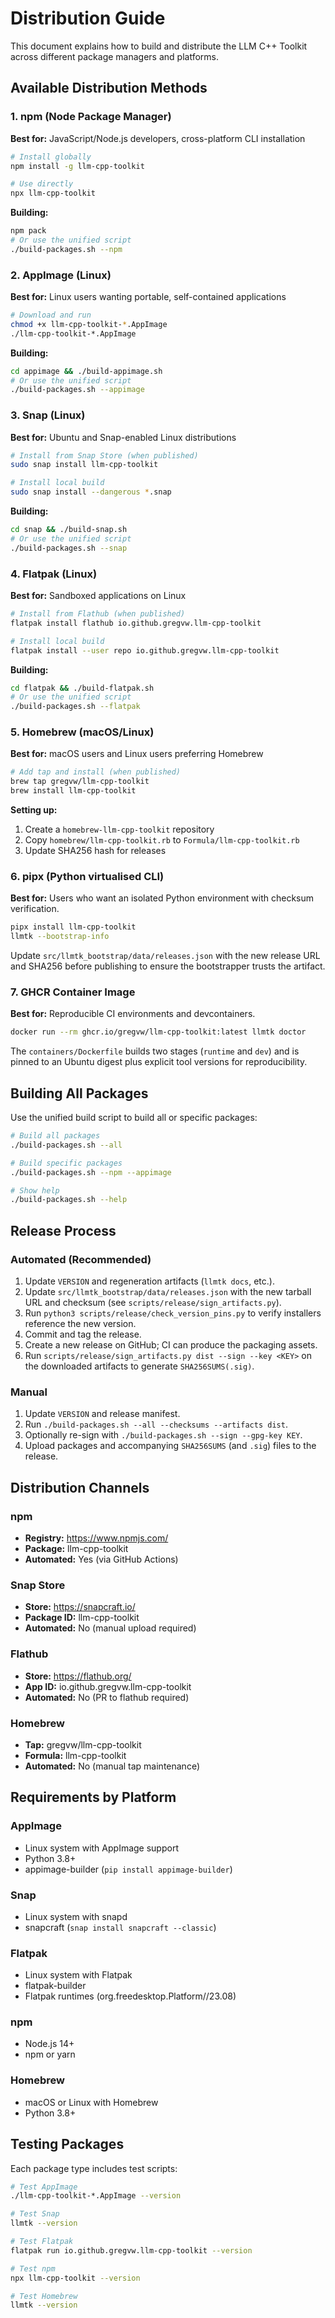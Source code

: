 # Distribution Guide

This document explains how to build and distribute the LLM C++ Toolkit across different package managers and platforms.

## Available Distribution Methods

### 1. npm (Node Package Manager)
**Best for:** JavaScript/Node.js developers, cross-platform CLI installation

```bash
# Install globally
npm install -g llm-cpp-toolkit

# Use directly
npx llm-cpp-toolkit
```

**Building:**
```bash
npm pack
# Or use the unified script
./build-packages.sh --npm
```

### 2. AppImage (Linux)
**Best for:** Linux users wanting portable, self-contained applications

```bash
# Download and run
chmod +x llm-cpp-toolkit-*.AppImage
./llm-cpp-toolkit-*.AppImage
```

**Building:**
```bash
cd appimage && ./build-appimage.sh
# Or use the unified script
./build-packages.sh --appimage
```

### 3. Snap (Linux)
**Best for:** Ubuntu and Snap-enabled Linux distributions

```bash
# Install from Snap Store (when published)
sudo snap install llm-cpp-toolkit

# Install local build
sudo snap install --dangerous *.snap
```

**Building:**
```bash
cd snap && ./build-snap.sh
# Or use the unified script
./build-packages.sh --snap
```

### 4. Flatpak (Linux)
**Best for:** Sandboxed applications on Linux

```bash
# Install from Flathub (when published)
flatpak install flathub io.github.gregvw.llm-cpp-toolkit

# Install local build
flatpak install --user repo io.github.gregvw.llm-cpp-toolkit
```

**Building:**
```bash
cd flatpak && ./build-flatpak.sh
# Or use the unified script
./build-packages.sh --flatpak
```

### 5. Homebrew (macOS/Linux)
**Best for:** macOS users and Linux users preferring Homebrew

```bash
# Add tap and install (when published)
brew tap gregvw/llm-cpp-toolkit
brew install llm-cpp-toolkit
```

**Setting up:**
1. Create a `homebrew-llm-cpp-toolkit` repository
2. Copy `homebrew/llm-cpp-toolkit.rb` to `Formula/llm-cpp-toolkit.rb`
3. Update SHA256 hash for releases

### 6. pipx (Python virtualised CLI)
**Best for:** Users who want an isolated Python environment with checksum
verification.

```bash
pipx install llm-cpp-toolkit
llmtk --bootstrap-info
```

Update `src/llmtk_bootstrap/data/releases.json` with the new release URL and
SHA256 before publishing to ensure the bootstrapper trusts the artifact.

### 7. GHCR Container Image
**Best for:** Reproducible CI environments and devcontainers.

```bash
docker run --rm ghcr.io/gregvw/llm-cpp-toolkit:latest llmtk doctor
```

The `containers/Dockerfile` builds two stages (`runtime` and `dev`) and is
pinned to an Ubuntu digest plus explicit tool versions for reproducibility.

## Building All Packages

Use the unified build script to build all or specific packages:

```bash
# Build all packages
./build-packages.sh --all

# Build specific packages
./build-packages.sh --npm --appimage

# Show help
./build-packages.sh --help
```

## Release Process

### Automated (Recommended)

1. Update `VERSION` and regeneration artifacts (`llmtk docs`, etc.).
2. Update `src/llmtk_bootstrap/data/releases.json` with the new tarball URL and
   checksum (see `scripts/release/sign_artifacts.py`).
3. Run `python3 scripts/release/check_version_pins.py` to verify installers
   reference the new version.
4. Commit and tag the release.
5. Create a new release on GitHub; CI can produce the packaging assets.
6. Run `scripts/release/sign_artifacts.py dist --sign --key <KEY>` on the
   downloaded artifacts to generate `SHA256SUMS(.sig)`.

### Manual

1. Update `VERSION` and release manifest.
2. Run `./build-packages.sh --all --checksums --artifacts dist`.
3. Optionally re-sign with `./build-packages.sh --sign --gpg-key KEY`.
4. Upload packages and accompanying `SHA256SUMS` (and `.sig`) files to the
   release.

## Distribution Channels

### npm
- **Registry:** https://www.npmjs.com/
- **Package:** llm-cpp-toolkit
- **Automated:** Yes (via GitHub Actions)

### Snap Store
- **Store:** https://snapcraft.io/
- **Package ID:** llm-cpp-toolkit
- **Automated:** No (manual upload required)

### Flathub
- **Store:** https://flathub.org/
- **App ID:** io.github.gregvw.llm-cpp-toolkit
- **Automated:** No (PR to flathub required)

### Homebrew
- **Tap:** gregvw/llm-cpp-toolkit
- **Formula:** llm-cpp-toolkit
- **Automated:** No (manual tap maintenance)

## Requirements by Platform

### AppImage
- Linux system with AppImage support
- Python 3.8+
- appimage-builder (`pip install appimage-builder`)

### Snap
- Linux system with snapd
- snapcraft (`snap install snapcraft --classic`)

### Flatpak
- Linux system with Flatpak
- flatpak-builder
- Flatpak runtimes (org.freedesktop.Platform//23.08)

### npm
- Node.js 14+
- npm or yarn

### Homebrew
- macOS or Linux with Homebrew
- Python 3.8+

## Testing Packages

Each package type includes test scripts:

```bash
# Test AppImage
./llm-cpp-toolkit-*.AppImage --version

# Test Snap
llmtk --version

# Test Flatpak
flatpak run io.github.gregvw.llm-cpp-toolkit --version

# Test npm
npx llm-cpp-toolkit --version

# Test Homebrew
llmtk --version
```
